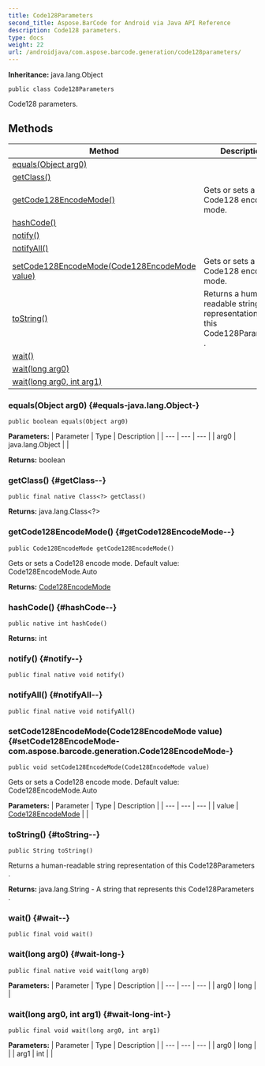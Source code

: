 ```yaml
---
title: Code128Parameters
second_title: Aspose.BarCode for Android via Java API Reference
description: Code128 parameters.
type: docs
weight: 22
url: /androidjava/com.aspose.barcode.generation/code128parameters/
---
```

**Inheritance:**
java.lang.Object
```
public class Code128Parameters
```

Code128 parameters.
## Methods

| Method | Description |
| --- | --- |
| [equals(Object arg0)](#equals-java.lang.Object-) |  |
| [getClass()](#getClass--) |  |
| [getCode128EncodeMode()](#getCode128EncodeMode--) | Gets or sets a Code128 encode mode. |
| [hashCode()](#hashCode--) |  |
| [notify()](#notify--) |  |
| [notifyAll()](#notifyAll--) |  |
| [setCode128EncodeMode(Code128EncodeMode value)](#setCode128EncodeMode-com.aspose.barcode.generation.Code128EncodeMode-) | Gets or sets a Code128 encode mode. |
| [toString()](#toString--) | Returns a human-readable string representation of this  Code128Parameters . |
| [wait()](#wait--) |  |
| [wait(long arg0)](#wait-long-) |  |
| [wait(long arg0, int arg1)](#wait-long-int-) |  |
### equals(Object arg0) {#equals-java.lang.Object-}
```
public boolean equals(Object arg0)
```




**Parameters:**
| Parameter | Type | Description |
| --- | --- | --- |
| arg0 | java.lang.Object |  |

**Returns:**
boolean
### getClass() {#getClass--}
```
public final native Class<?> getClass()
```




**Returns:**
java.lang.Class<?>
### getCode128EncodeMode() {#getCode128EncodeMode--}
```
public Code128EncodeMode getCode128EncodeMode()
```


Gets or sets a Code128 encode mode. Default value: Code128EncodeMode.Auto

**Returns:**
[Code128EncodeMode](../../com.aspose.barcode.generation/code128encodemode)
### hashCode() {#hashCode--}
```
public native int hashCode()
```




**Returns:**
int
### notify() {#notify--}
```
public final native void notify()
```




### notifyAll() {#notifyAll--}
```
public final native void notifyAll()
```




### setCode128EncodeMode(Code128EncodeMode value) {#setCode128EncodeMode-com.aspose.barcode.generation.Code128EncodeMode-}
```
public void setCode128EncodeMode(Code128EncodeMode value)
```


Gets or sets a Code128 encode mode. Default value: Code128EncodeMode.Auto

**Parameters:**
| Parameter | Type | Description |
| --- | --- | --- |
| value | [Code128EncodeMode](../../com.aspose.barcode.generation/code128encodemode) |  |

### toString() {#toString--}
```
public String toString()
```


Returns a human-readable string representation of this  Code128Parameters .

**Returns:**
java.lang.String - A string that represents this  Code128Parameters .
### wait() {#wait--}
```
public final void wait()
```




### wait(long arg0) {#wait-long-}
```
public final native void wait(long arg0)
```




**Parameters:**
| Parameter | Type | Description |
| --- | --- | --- |
| arg0 | long |  |

### wait(long arg0, int arg1) {#wait-long-int-}
```
public final void wait(long arg0, int arg1)
```




**Parameters:**
| Parameter | Type | Description |
| --- | --- | --- |
| arg0 | long |  |
| arg1 | int |  |

